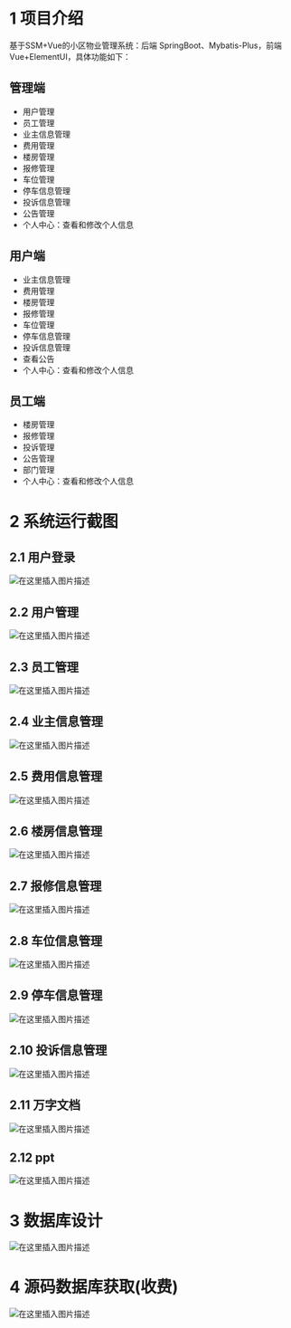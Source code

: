 # 1 项目介绍
基于SSM+Vue的小区物业管理系统：后端 SpringBoot、Mybatis-Plus，前端Vue+ElementUI，具体功能如下：
## 管理端
- 用户管理
- 员工管理
- 业主信息管理
- 费用管理
- 楼房管理
- 报修管理
- 车位管理
- 停车信息管理
- 投诉信息管理
- 公告管理
- 个人中心：查看和修改个人信息
## 用户端
- 业主信息管理
- 费用管理
- 楼房管理
- 报修管理
- 车位管理
- 停车信息管理
- 投诉信息管理
- 查看公告
- 个人中心：查看和修改个人信息
## 员工端
- 楼房管理
- 报修管理
- 投诉管理
- 公告管理
- 部门管理
- 个人中心：查看和修改个人信息
# 2 系统运行截图
## 2.1 用户登录
![在这里插入图片描述](images/01.png)
## 2.2 用户管理
![在这里插入图片描述](images/02.png)
## 2.3 员工管理
![在这里插入图片描述](images/03.png)
## 2.4 业主信息管理
![在这里插入图片描述](images/04.png)
## 2.5 费用信息管理
![在这里插入图片描述](images/05.png)
## 2.6 楼房信息管理
![在这里插入图片描述](images/06.png)
## 2.7 报修信息管理
![在这里插入图片描述](images/07.png)
## 2.8 车位信息管理
![在这里插入图片描述](images/20.png)
## 2.9 停车信息管理
![在这里插入图片描述](images/21.png)
## 2.10 投诉信息管理
![在这里插入图片描述](images/22.png)
## 2.11 万字文档
![在这里插入图片描述](images/08.png)
## 2.12 ppt
![在这里插入图片描述](images/09.png)
# 3 数据库设计
![在这里插入图片描述](images/10.png)
# 4 源码数据库获取(收费)
![在这里插入图片描述](images/11.png)
